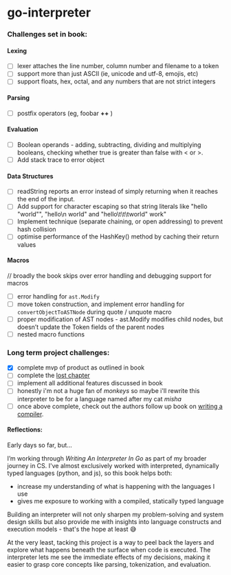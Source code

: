 # go-interpreter

### Challenges set in book:

#### Lexing

- [ ] lexer attaches the line number, column number and filename to a token
- [ ] support more than just ASCII (ie, unicode and utf-8, emojis, etc)
- [ ] support floats, hex, octal, and any numbers that are not strict integers

#### Parsing

- [ ] postfix operators (eg, foobar **++** )

#### Evaluation

- [ ] Boolean operands - adding, subtracting, dividing and multiplying booleans, checking whether true is greater than false with < or >.
- [ ] Add stack trace to error object

#### Data Structures

- [ ] readString reports an error instead of simply returning when it reaches the end of the input.
- [ ] Add support for character escaping so that string literals like "hello \"world\"", "hello\n world" and "hello\t\t\tworld" work"
- [ ] Implement technique (separate chaining, or open addressing) to prevent hash collision
- [ ] optimise performance of the HashKey() method by caching their return values

#### Macros
// broadly the book skips over error handling and debugging support for macros
- [ ] error handling for `ast.Modify`
- [ ] move token construction, and implement error handling for `convertObjectToASTNode` during quote / unquote macro
- [ ] proper modification of AST nodes - ast.Modify modifies child nodes, but doesn’t update the Token fields of the parent nodes
- [ ] nested macro functions

### Long term project challenges:

- [x] complete mvp of product as outlined in book
- [ ] complete the [lost chapter](https://interpreterbook.com/lost/)
- [ ] implement all additional features discussed in book
- [ ] honestly i'm not a huge fan of _monkeys_ so maybe i'll rewrite this interpreter to be for a language named after my cat _misha_
- [ ] once above complete, check out the authors follow up book on [writing a compiler](https://compilerbook.com/).

#### Reflections:

Early days so far, but...

I’m working through _Writing An Interpreter In Go_ as part of my broader journey in CS. I've almost exclusively worked with interpreted, dynamically typed languages (python, and js), so this book helps both:

- increase my understanding of what is happening with the languages I use
- gives me exposure to working with a compiled, statically typed language

Building an interpreter will not only sharpen my problem-solving and system design skills but also provide me with insights into language constructs and execution models - that's the hope at least 😅

At the very least, tacking this project is a way to peel back the layers and explore what happens beneath the surface when code is executed. The interpreter lets me see the immediate effects of my decisions, making it easier to grasp core concepts like parsing, tokenization, and evaluation.
